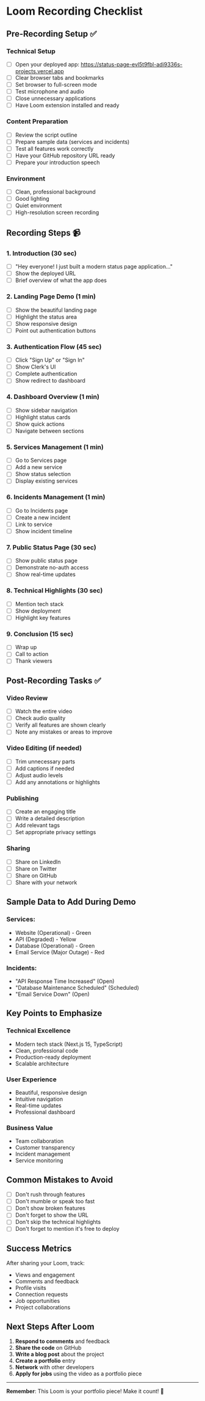 # Loom Recording Checklist

## Pre-Recording Setup ✅

### Technical Setup
- [ ] Open your deployed app: https://status-page-evl5t9fbl-adi9336s-projects.vercel.app
- [ ] Clear browser tabs and bookmarks
- [ ] Set browser to full-screen mode
- [ ] Test microphone and audio
- [ ] Close unnecessary applications
- [ ] Have Loom extension installed and ready

### Content Preparation
- [ ] Review the script outline
- [ ] Prepare sample data (services and incidents)
- [ ] Test all features work correctly
- [ ] Have your GitHub repository URL ready
- [ ] Prepare your introduction speech

### Environment
- [ ] Clean, professional background
- [ ] Good lighting
- [ ] Quiet environment
- [ ] High-resolution screen recording

## Recording Steps 📹

### 1. Introduction (30 sec)
- [ ] "Hey everyone! I just built a modern status page application..."
- [ ] Show the deployed URL
- [ ] Brief overview of what the app does

### 2. Landing Page Demo (1 min)
- [ ] Show the beautiful landing page
- [ ] Highlight the status area
- [ ] Show responsive design
- [ ] Point out authentication buttons

### 3. Authentication Flow (45 sec)
- [ ] Click "Sign Up" or "Sign In"
- [ ] Show Clerk's UI
- [ ] Complete authentication
- [ ] Show redirect to dashboard

### 4. Dashboard Overview (1 min)
- [ ] Show sidebar navigation
- [ ] Highlight status cards
- [ ] Show quick actions
- [ ] Navigate between sections

### 5. Services Management (1 min)
- [ ] Go to Services page
- [ ] Add a new service
- [ ] Show status selection
- [ ] Display existing services

### 6. Incidents Management (1 min)
- [ ] Go to Incidents page
- [ ] Create a new incident
- [ ] Link to service
- [ ] Show incident timeline

### 7. Public Status Page (30 sec)
- [ ] Show public status page
- [ ] Demonstrate no-auth access
- [ ] Show real-time updates

### 8. Technical Highlights (30 sec)
- [ ] Mention tech stack
- [ ] Show deployment
- [ ] Highlight key features

### 9. Conclusion (15 sec)
- [ ] Wrap up
- [ ] Call to action
- [ ] Thank viewers

## Post-Recording Tasks ✅

### Video Review
- [ ] Watch the entire video
- [ ] Check audio quality
- [ ] Verify all features are shown clearly
- [ ] Note any mistakes or areas to improve

### Video Editing (if needed)
- [ ] Trim unnecessary parts
- [ ] Add captions if needed
- [ ] Adjust audio levels
- [ ] Add any annotations or highlights

### Publishing
- [ ] Create an engaging title
- [ ] Write a detailed description
- [ ] Add relevant tags
- [ ] Set appropriate privacy settings

### Sharing
- [ ] Share on LinkedIn
- [ ] Share on Twitter
- [ ] Share on GitHub
- [ ] Share with your network

## Sample Data to Add During Demo

### Services:
- Website (Operational) - Green
- API (Degraded) - Yellow  
- Database (Operational) - Green
- Email Service (Major Outage) - Red

### Incidents:
- "API Response Time Increased" (Open)
- "Database Maintenance Scheduled" (Scheduled)
- "Email Service Down" (Open)

## Key Points to Emphasize

### Technical Excellence
- Modern tech stack (Next.js 15, TypeScript)
- Clean, professional code
- Production-ready deployment
- Scalable architecture

### User Experience
- Beautiful, responsive design
- Intuitive navigation
- Real-time updates
- Professional dashboard

### Business Value
- Team collaboration
- Customer transparency
- Incident management
- Service monitoring

## Common Mistakes to Avoid

- [ ] Don't rush through features
- [ ] Don't mumble or speak too fast
- [ ] Don't show broken features
- [ ] Don't forget to show the URL
- [ ] Don't skip the technical highlights
- [ ] Don't forget to mention it's free to deploy

## Success Metrics

After sharing your Loom, track:
- Views and engagement
- Comments and feedback
- Profile visits
- Connection requests
- Job opportunities
- Project collaborations

## Next Steps After Loom

1. **Respond to comments** and feedback
2. **Share the code** on GitHub
3. **Write a blog post** about the project
4. **Create a portfolio** entry
5. **Network** with other developers
6. **Apply for jobs** using the video as a portfolio piece

---

**Remember**: This Loom is your portfolio piece! Make it count! 🚀 